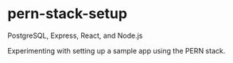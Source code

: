 # pern-stack-setup
PostgreSQL, Express, React, and Node.js

Experimenting with setting up a sample app using the PERN stack.
